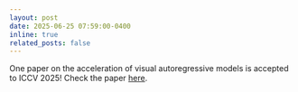 ```yaml
---
layout: post
date: 2025-06-25 07:59:00-0400
inline: true
related_posts: false
---
```


One paper on the acceleration of visual autoregressive models is accepted to ICCV 2025! 
Check the paper [here](https://arxiv.org/abs/2503.23367). 